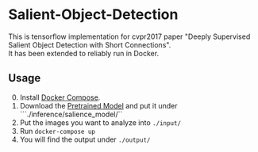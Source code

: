 # Salient-Object-Detection
This is tensorflow implementation for cvpr2017 paper "Deeply Supervised Salient Object Detection with Short Connections".  
It has been extended to reliably run in Docker.

## Usage
0. Install [Docker Compose](https://docs.docker.com/compose/install/).
1. Download the [Pretrained Model](https://drive.google.com/file/d/0B6l9O8aWij8fVEIxZjQ4ejRzVmc/view?usp=sharing) and put it under ```./inference/salience_model/``
2. Put the images you want to analyze into ```./input/```
3. Run ```docker-compose up```
4. You will find the output under ```./output/```